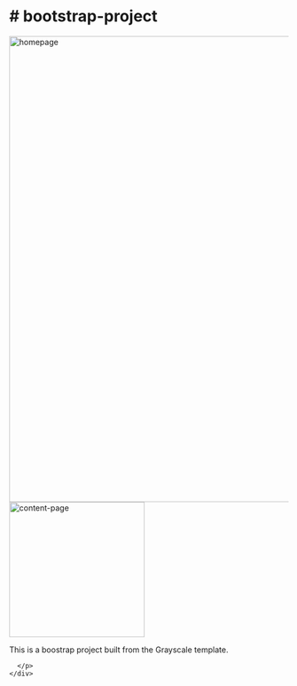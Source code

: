 <!--Doctype html-->
<html>
  <head>  
  </head>
  <body>  
   <h1># bootstrap-project</h1> 
  <div display="flex">
    <div>
      <img width="841" alt="homepage" lazy-loading="true" src="https://github.com/mc-jamin/bootstrap-project/assets/13468589/5a7a0aad-8ee0-4e4c-af12-c0f904de02be">
    </div>
    <div>
      <img width="244" alt="content-page" lazy-loading="true" src="https://github.com/mc-jamin/bootstrap-project/assets/13468589/8b8943c4-2223-4b74-b8b9-99a29a34ca65">
    </div>
    <div>
      <p>
      This is a boostrap project built from the Grayscale template.
      </p>
      <p>
        
      </p>
    </div>   
  </div> 
  </body>
</html>
